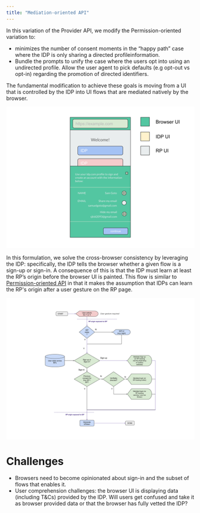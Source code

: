 ```yaml
---
title: "Mediation-oriented API"
---
```


In this variation of the Provider API, we modify the Permission-oriented variation to:

- minimizes the number of consent moments in the “happy path” case where the IDP is only sharing a directed profileinformation. 
- Bundle the prompts to unify the case where the users opt into using an undirected profile. 
Allow the user agent to pick defaults (e.g opt-out vs opt-in) regarding the promotion of directed identifiers.

The fundamental modification to achieve these goals is moving from a UI that is controlled by the IDP into UI flows that are mediated natively by the browser.  

![](static/mock13.svg)

In this formulation, we solve the cross-browser consistency by leveraging the IDP: specifically, the IDP tells the browser whether a given flow is a sign-up or sign-in. A consequence of this is that the IDP must learn at least the RP’s origin before the browser UI is painted. This flow is similar to [Permission-oriented API](permission_oriented_api.md) in that it makes the assumption that IDPs can learn the RP's origin after a user gesture on the RP page.

![](static/mock18.svg)

# Challenges

- Browsers need to become opinionated about sign-in and the subset of flows that enables it.
- User comprehension challenges: the browser UI is displaying data (including T&Cs) provided by the IDP. Will users get confused and take it as browser provided data or that the browser has fully vetted the IDP?
